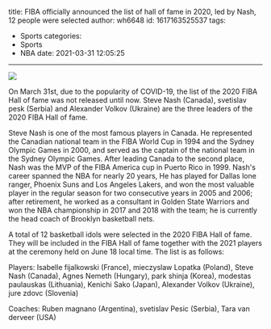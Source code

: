 title: FIBA officially announced the list of hall of fame in 2020, led by Nash, 12 people were selected
author: wh6648
id: 1617163525537
tags: 
- Sports
categories: 
- Sports
- NBA
date: 2021-03-31 12:05:25
---
![](https://p8.itc.cn/images01/20210331/b026598b9b8f4121ba89fba8ef5a469b.jpeg)


On March 31st, due to the popularity of COVID-19, the list of the 2020 FIBA Hall of fame was not released until now. Steve Nash (Canada), svetislav pesk (Serbia) and Alexander Volkov (Ukraine) are the three leaders of the 2020 FIBA Hall of fame.

Steve Nash is one of the most famous players in Canada. He represented the Canadian national team in the FIBA World Cup in 1994 and the Sydney Olympic Games in 2000, and served as the captain of the national team in the Sydney Olympic Games. After leading Canada to the second place, Nash was the MVP of the FIBA America cup in Puerto Rico in 1999. Nash's career spanned the NBA for nearly 20 years, He has played for Dallas lone ranger, Phoenix Suns and Los Angeles Lakers, and won the most valuable player in the regular season for two consecutive years in 2005 and 2006; after retirement, he worked as a consultant in Golden State Warriors and won the NBA championship in 2017 and 2018 with the team; he is currently the head coach of Brooklyn basketball nets.

A total of 12 basketball idols were selected in the 2020 FIBA Hall of fame. They will be included in the FIBA Hall of fame together with the 2021 players at the ceremony held on June 18 local time. The list is as follows:

Players: Isabelle fijalkowski (France), mieczyslaw Lopatka (Poland), Steve Nash (Canada), Agnes Nemeth (Hungary), park shinja (Korea), modestas paulauskas (Lithuania), Kenichi Sako (Japan), Alexander Volkov (Ukraine), jure zdovc (Slovenia)

Coaches: Ruben magnano (Argentina), svetislav Pesic (Serbia), Tara van derveer (USA)

